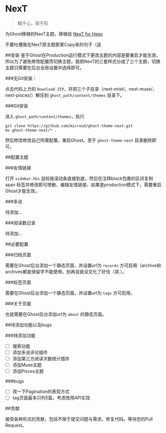 # NexT
> 精于心，简于形

为Ghost移植的NexT主题，移植自 [NexT for Hexo](https://github.com/iissnan/hexo-theme-next)

不要吐槽我在NexT原主题那里Copy来的句子（逃

##安装
鉴于Ghost在Production运行模式下更改主题的内容是要重启才能生效，所以为了避免修改配置而切换主题，我把NexT的三套样式分成了三个主题，切换主题只需要在后台全局设置中选择即可。

###无Git安装：

点击代码上方的 `Download ZIP`，并把三个子目录（next-mist/，next-muse/，next-pisces/）解压到 `ghost_path/content/themes` 目录下。

###Git安装

进入 `ghost_path/content/themes`，执行

	git clone https://github.com/microud/ghost-theme-next.git
	mv ghost-theme-next/* .
	
然后修改修改自己所需配置，重启Ghost。至于 `ghost-theme-next` 目录删除即可。

##配置主题

###友情链接

打开 `sidebar.hbs` 鼠标拖滚动条直接到底，然后在注释block包裹的区间复制 span 标签并修改即可增删、编辑友情链接，如果是production模式下，需要重启Ghost才能生效。

###多说

待添加...

###阅读数记录

待添加...

##必要配置

###归档页面

需要在Ghost后台添加一个静态页面，并设置url为 `records` 方可启用（archive和archives都是保留字不能使用，别再说我没文化了好伐（哭.）。

###标签页面

需要在Ghost后台添加一个静态页面，并设置url为 `tags` 方可启用。

###关于页面

也是需要在Ghost后台添加url为 `about` 的静态页面。

##待添加功能以及bugs

###待添加功能

- [ ] 搜索功能
- [ ] 添加多说评论插件
- [ ] 添加第三方阅读次数统计插件
- [ ] 添加Muse主题
- [ ] 添加Pisces主题

###bugs

- [ ] 改一下Pagination的表现方式
- [ ] tag页面最多只列5篇，考虑改用API实现

##贡献

接受各种形式的贡献，包括不限于提交问题与需求，修复代码。等待您的Pull Request。
